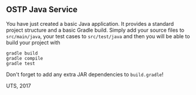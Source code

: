 OSTP Java Service
-----------------

You have just created a basic Java application. It provides a standard
project structure and a basic Gradle build. Simply add your source files
to `src/main/java`, your test cases to `src/test/java` and then you will
be able to build your project with

    gradle build
    gradle compile
    gradle test

Don't forget to add any extra JAR dependencies to `build.gradle`!

UTS, 2017
